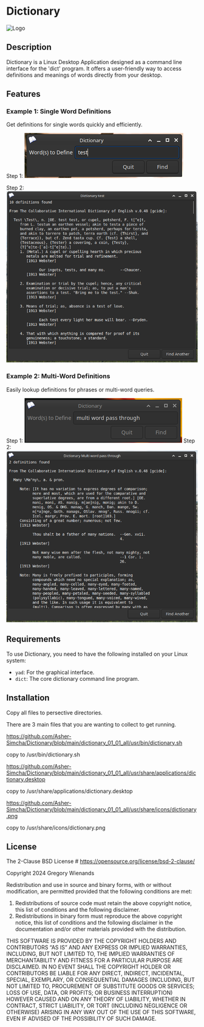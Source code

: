 # Dictionary

![Logo](image/dictionary.png)

## Description
Dictionary is a Linux Desktop Application designed as a command line interface for the 'dict' program. It offers a user-friendly way to access definitions and meanings of words directly from your desktop.

## Features

### Example 1: Single Word Definitions
Get definitions for single words quickly and efficiently.

Step 1:
![Single Word Example 1](images/1_test.png)

Step 2:
![Single Word Example 2](images/2_test.png)

### Example 2: Multi-Word Definitions
Easily lookup definitions for phrases or multi-word queries.

Step 1:
![Multi-Word Example 1](images/1_multi_word_pass_though.png)
Step 2:
![Multi-Word Example 2](images/2_multi_word_pass_through.png)

## Requirements
To use Dictionary, you need to have the following installed on your Linux system:
- `yad`: For the graphical interface.
- `dict`: The core dictionary command line program.

## Installation
Copy all files to persective directories.

There are 3 main files that you are wanting to collect to get running.

https://github.com/Asher-Simcha/Dictionary/blob/main/dictionary_01_01_all/usr/bin/dictionary.sh

copy to /usr/bin/dictionary.sh



https://github.com/Asher-Simcha/Dictionary/blob/main/dictionary_01_01_all/usr/share/applications/dictionary.desktop

copy to /usr/share/applications/dictionary.desktop


https://github.com/Asher-Simcha/Dictionary/blob/main/dictionary_01_01_all/usr/share/icons/dictionary.png

copy to /usr/share/icons/dictionary.png



## License
The 2-Clause BSD License # https://opensource.org/license/bsd-2-clause/

Copyright 2024 Gregory Wienands

Redistribution and use in source and binary forms, with or without modification, are permitted provided that the following conditions are met:

1. Redistributions of source code must retain the above copyright notice, this list of conditions and the following disclaimer.
2. Redistributions in binary form must reproduce the above copyright notice, this list of conditions and the following disclaimer in the documentation and/or other materials provided with the distribution.

THIS SOFTWARE IS PROVIDED BY THE COPYRIGHT HOLDERS AND CONTRIBUTORS “AS IS” AND ANY EXPRESS OR IMPLIED WARRANTIES, INCLUDING, BUT NOT LIMITED TO, THE IMPLIED WARRANTIES OF MERCHANTABILITY AND FITNESS FOR A PARTICULAR PURPOSE ARE DISCLAIMED. IN NO EVENT SHALL THE COPYRIGHT HOLDER OR CONTRIBUTORS BE LIABLE FOR ANY DIRECT, INDIRECT, INCIDENTAL, SPECIAL, EXEMPLARY, OR CONSEQUENTIAL DAMAGES (INCLUDING, BUT NOT LIMITED TO, PROCUREMENT OF SUBSTITUTE GOODS OR SERVICES; LOSS OF USE, DATA, OR PROFITS; OR BUSINESS INTERRUPTION) HOWEVER CAUSED AND ON ANY THEORY OF LIABILITY, WHETHER IN CONTRACT, STRICT LIABILITY, OR TORT (INCLUDING NEGLIGENCE OR OTHERWISE) ARISING IN ANY WAY OUT OF THE USE OF THIS SOFTWARE, EVEN IF ADVISED OF THE POSSIBILITY OF SUCH DAMAGE.


